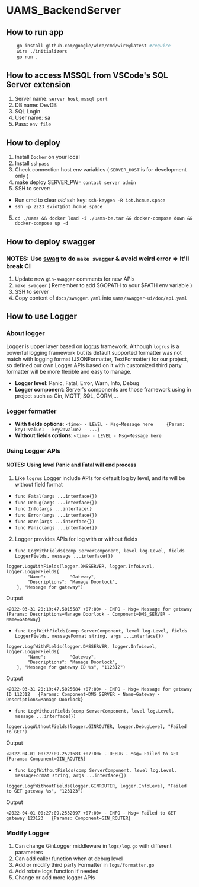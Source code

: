 # UAMS_BackendServer

## How to run app
```bash
    go install github.com/google/wire/cmd/wire@latest #require
    wire ./initializers
    go run .
```

## How to access MSSQL from VSCode's SQL Server extension

1. Server name: `server host`, `mssql port`
2. DB name: DevDB
3. SQL Login
4. User name: sa
5. Pass: `env file`

## How to deploy

1. Install `Docker` on your local
2. Install `sshpass`
3. Check connection host env variables ( `SERVER_HOST` is for development only )
3. make deploy SERVER_PW= `contact server admin`
4. SSH to server: 
 - Run cmd to clear *old* ssh key: `ssh-keygen -R iot.hcmue.space`
 - `ssh -p 2223 sviot@iot.hcmue.space`
5. `cd ./uams && docker load -i ./uams-be.tar && docker-compose down && docker-compose up -d`

## How to deploy swagger
### NOTES: Use [swag](github.com/swaggo/swag/cmd/swag@v1.7.8) to do `make swagger` & avoid weird error => It'll break CI

1. Update new `gin-swagger` comments for new APIs
2. `make swagger` ( Remember to add $GOPATH to your $PATH env variable )
3. SSH to server
4. Copy content of `docs/swagger.yaml` into `uams/swagger-ui/doc/api.yaml`

## How to use Logger
### About logger
Logger is upper layer based on [logrus](https://github.com/sirupsen/logrus) framework. Although `logrus` is a powerful logging framework but its default supported formatter was not match with logging format (JSONFormatter, TextFormatter) for our project, so defined our own Logger APIs based on it with customized third party formatter will be more flexible and easy to manage.
 - **Logger level**: Panic, Fatal, Error, Warn, Info, Debug
 - **Logger component**: Server's components are those framework using in project such as Gin, MQTT, SQL, GORM,...

### Logger formatter
 - **With fields options**: `<time> - LEVEL - Msg=Message here     {Param: key1:value1 - key2:value2 - ...}`
 - **Without fields options**: `<time> - LEVEL - Msg=Message here`
### Using Logger APIs
#### **NOTES**: Using level Panic and Fatal will end process
1. Like `logrus` Logger include APIs for default log by level, and its will be without field format
 - `func Fatal(args ...interface{})`
 - `func Debug(args ...interface{})`
 - `func Info(args ...interface{}`
 - `func Error(args ...interface{})`
 - `func Warn(args ...interface{})`
 - `func Panic(args ...interface{})`
2. Logger provides APIs for log with or without fields
 - `func LogWithFields(comp ServerComponent, level log.Level, fields LoggerFields, message ...interface{})`
```
logger.LogWithFields(logger.DMSSERVER, logger.InfoLevel, logger.LoggerFields{
		"Name":         "Gateway",
		"Descriptions": "Manage Doorlock",
	}, "Message for gateway")
```
Output
```
<2022-03-31 20:19:47.5015587 +07:00> - INFO - Msg= Message for gateway   {Params: Descriptions=Manage Doorlock - Component=DMS_SERVER - Name=Gateway}
```
 - `func LogfWithFields(comp ServerComponent, level log.Level, fields LoggerFields, messageFormat string, args ...interface{})`
```
logger.LogfWithFields(logger.DMSSERVER, logger.InfoLevel, logger.LoggerFields{
		"Name":         "Gateway",
		"Descriptions": "Manage Doorlock",
	}, "Message for gateway ID %s", "112312")
```
Output
```
<2022-03-31 20:19:47.5025684 +07:00> - INFO - Msg= Message for gateway ID 112312   {Params: Component=DMS_SERVER - Name=Gateway - Descriptions=Manage Doorlock}
```
 - `func LogWithoutFields(comp ServerComponent, level log.Level, message ...interface{})`
```
logger.LogWithoutFields(logger.GINROUTER, logger.DebugLevel, "Failed to GET")
```
Output
```
<2022-04-01 00:27:09.2521683 +07:00> - DEBUG - Msg= Failed to GET   {Params: Component=GIN_ROUTER}
```
 - `func LogfWithoutFields(comp ServerComponent, level log.Level, messageFormat string, args ...interface{})`
```
logger.LogfWithoutFields(logger.GINROUTER, logger.InfoLevel, "Failed to GET gateway %s", "123123")
```
Output
```
<2022-04-01 00:27:09.2532097 +07:00> - INFO - Msg= Failed to GET gateway 123123   {Params: Component=GIN_ROUTER}
```
### Modify Logger
1. Can change GinLogger middleware in `logs/log.go` with different parameters
2. Can add caller function when at debug level
3. Add or modify third party Formatter in `logs/formatter.go`
4. Add rotate logs function if needed
5. Change or add more logger APIs

